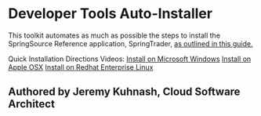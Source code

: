 # Developer Tools Auto-Installer
This toolkit automates as much as possible the steps to install the SpringSource Reference application, SpringTrader, 
[as outlined in this guide.](https://github.com/appsuite/springtrader/wiki/Getting-Started-Guide) 

Quick Installation Directions Videos: 
[Install on Microsoft Windows](https://www.youtube.com/watch?v=SAVwZFSyouY)
[Install on Apple OSX](https://www.youtube.com/watch?v=pUj9Mt0pNlo)
[Install on Redhat Enterprise Linux](https://www.youtube.com/watch?v=K1b44EvwKmE)

## Authored by Jeremy Kuhnash, Cloud Software Architect



